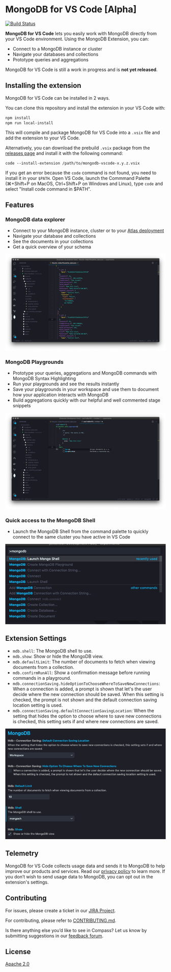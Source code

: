 # MongoDB  for VS Code [Alpha]

[![Build Status](https://dev.azure.com/team-compass/vscode/_apis/build/status/mongodb-js.vscode?branchName=master)](https://dev.azure.com/team-compass/vscode/_build/latest?definitionId=6&branchName=master)

**MongoDB for VS Code** lets you easily work with MongoDB directly from your VS Code environment. Using the MongoDB Extension, you can:

* Connect to a MongoDB instance or cluster
* Navigate your databases and collections
* Prototype queries and aggregations


MongoDB for VS Code is still a work in progress and is **not yet released**.

## Installing the extension

MongoDB for VS Code can be installed in 2 ways.

You can clone this repository and install the extension in your VS Code with:

```shell
npm install
npm run local-install
```

This will compile and package MongoDB for VS Code into a `.vsix` file and add the extension to your VS Code.

Alternatively, you can download the prebuild `.vsix` package from the [releases page](https://github.com/mongodb-js/vscode/releases) and install it with the following command:

```shell
code --install-extension /path/to/mongodb-vscode-x.y.z.vsix
```

If you get an error because the `code` command is not found, you need to install it in your `$PATH`.
Open VS Code, launch the Commmand Palette (⌘+Shift+P on MacOS, Ctrl+Shift+P on Windows and Linux), type `code` and select "Install code command in $PATH".

## Features

### MongoDB data explorer
* Connect to your MongoDB instance, cluster or to your [Atlas deployment](https://www.mongodb.com/cloud/atlas/register)
* Navigate your database and collections
* See the documents in your collections
* Get a quick overview of your schema

![Explore data with MongoDB for VS Code](resources/screenshots/explore-data.png)

### MongoDB Playgrounds
* Prototype your queries, aggregations and MongoDB commands with MongoDB Syntax Highlighting
* Run your playgrounds and see the results instantly
* Save your playgrounds in your workspace and use them to document how your application interacts with MongoDB
* Build aggregations quickly with our helpful and well commented stage snippets

![Playgrounds](resources/screenshots/playground.png)


### Quick access to the MongoDB Shell
* Launch the MongoDB Shell from the command palette to quickly connect to the same cluster you have active in VS Code

![MongoDB Shell](resources/screenshots/shell-launcher.png)

## Extension Settings

* `mdb.shell`: The MongoDB shell to use.
* `mdb.show`: Show or hide the MongoDB view.
* `mdb.defaultLimit`: The number of documents to fetch when viewing documents from a collection.
* `mdb.confirmRunAll`: Show a confirmation message before running commands in a playground.
* `mdb.connectionSaving.hideOptionToChooseWhereToSaveNewConnections`: When a connection is added, a prompt is shown that let's the user decide where the new connection should be saved. When this setting is checked, the prompt is not shown and the default connection saving location setting is used.
* `mdb.connectionSaving.defaultConnectionSavingLocation`: When the setting that hides the option to choose where to save new connections is checked, this setting sets if and where new connections are saved.

![Settings](resources/screenshots/settings.png)

## Telemetry

MongoDB for VS Code collects usage data and sends it to MongoDB to help improve our products and services. Read our [privacy policy](https://www.mongodb.com/legal/privacy-policy) to learn more. If you don’t wish to send usage data to MongoDB, you can opt out in the extension's settings.

## Contributing

For issues, please create a ticket in our [JIRA Project](https://jira.mongodb.org/browse/VSCODE).

For contributing, please refer to [CONTRIBUTING.md](CONTRIBUTING.md).

Is there anything else you’d like to see in Compass? Let us know by submitting suggestions in our [feedback forum](https://feedback.mongodb.com).

## License

[Apache 2.0](./LICENSE.txt)
